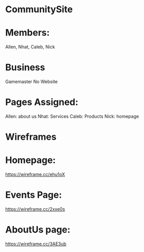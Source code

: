 # CommunitySite

# Members:
Allen, Nhat, Caleb, Nick

# Business
Gamemaster
No Website

# Pages Assigned:
Allen: about us
Nhat: Services
Caleb: Products
Nick: homepage

# Wireframes

# Homepage: 
https://wireframe.cc/ehu1oX
# Events Page: 
https://wireframe.cc/2xxe0s
# AboutUs page:
https://wireframe.cc/3AE3ub
